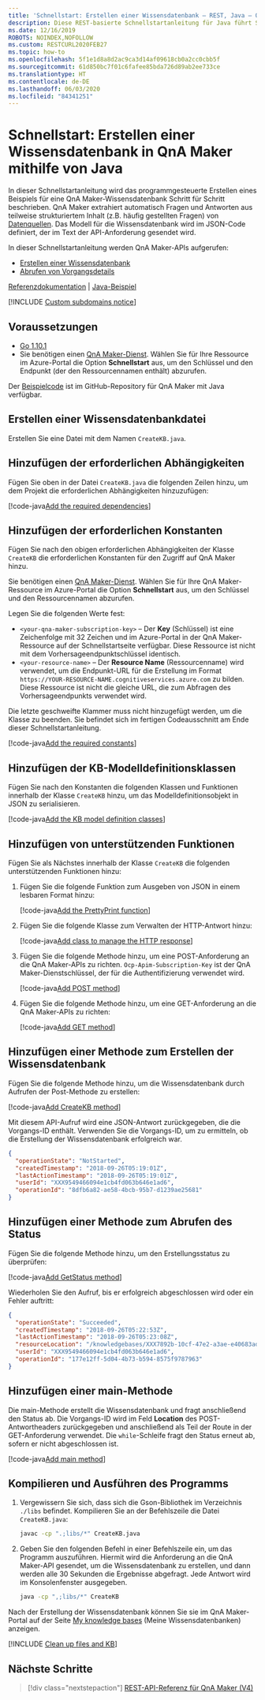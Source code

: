 ```yaml
---
title: 'Schnellstart: Erstellen einer Wissensdatenbank – REST, Java – QnA Maker'
description: Diese REST-basierte Schnellstartanleitung für Java führt Sie durch das programmgesteuerte Erstellen einer Beispielwissensdatenbank für QnA Maker, die auf dem Azure-Dashboard Ihres Cognitive Services-API-Kontos angezeigt wird.
ms.date: 12/16/2019
ROBOTS: NOINDEX,NOFOLLOW
ms.custom: RESTCURL2020FEB27
ms.topic: how-to
ms.openlocfilehash: 5f1e1d8a8d2ac9ca3d14af09618cb0a2cc0cbb5f
ms.sourcegitcommit: 61d850bc7f01c6fafee85bda726d89ab2ee733ce
ms.translationtype: HT
ms.contentlocale: de-DE
ms.lasthandoff: 06/03/2020
ms.locfileid: "84341251"
---
```

# <a name="quickstart-create-a-knowledge-base-in-qna-maker-using-java"></a>Schnellstart: Erstellen einer Wissensdatenbank in QnA Maker mithilfe von Java

In dieser Schnellstartanleitung wird das programmgesteuerte Erstellen eines Beispiels für eine QnA Maker-Wissensdatenbank Schritt für Schritt beschrieben. QnA Maker extrahiert automatisch Fragen und Antworten aus teilweise strukturiertem Inhalt (z.B. häufig gestellten Fragen) von [Datenquellen](../Concepts/knowledge-base.md). Das Modell für die Wissensdatenbank wird im JSON-Code definiert, der im Text der API-Anforderung gesendet wird.

In dieser Schnellstartanleitung werden QnA Maker-APIs aufgerufen:
* [Erstellen einer Wissensdatenbank](https://docs.microsoft.com/rest/api/cognitiveservices/qnamaker/knowledgebase/create)
* [Abrufen von Vorgangsdetails](https://docs.microsoft.com/rest/api/cognitiveservices/qnamaker/operations/getdetails)

[Referenzdokumentation](https://docs.microsoft.com/rest/api/cognitiveservices/qnamaker/knowledgebase) | [Java-Beispiel](https://github.com/Azure-Samples/cognitive-services-qnamaker-java/blob/master/documentation-samples/quickstarts/create-knowledge-base/CreateKB.java)

[!INCLUDE [Custom subdomains notice](../../../../includes/cognitive-services-custom-subdomains-note.md)]

## <a name="prerequisites"></a>Voraussetzungen

* [Go 1.10.1](https://golang.org/dl/)
* Sie benötigen einen [QnA Maker-Dienst](../How-To/set-up-qnamaker-service-azure.md). Wählen Sie für Ihre Ressource im Azure-Portal die Option **Schnellstart** aus, um den Schlüssel und den Endpunkt (der den Ressourcennamen enthält) abzurufen.

Der [Beispielcode](https://github.com/Azure-Samples/cognitive-services-qnamaker-java/blob/master/documentation-samples/quickstarts/create-knowledge-base/CreateKB.java) ist im GitHub-Repository für QnA Maker mit Java verfügbar.

## <a name="create-a-knowledge-base-file"></a>Erstellen einer Wissensdatenbankdatei

Erstellen Sie eine Datei mit dem Namen `CreateKB.java`.

## <a name="add-the-required-dependencies"></a>Hinzufügen der erforderlichen Abhängigkeiten

Fügen Sie oben in der Datei `CreateKB.java` die folgenden Zeilen hinzu, um dem Projekt die erforderlichen Abhängigkeiten hinzuzufügen:

[!code-java[Add the required dependencies](~/samples-qnamaker-java/documentation-samples/quickstarts/create-knowledge-base/CreateKB.java?range=1-5 "Add the required dependencies")]

## <a name="add-the-required-constants"></a>Hinzufügen der erforderlichen Konstanten
Fügen Sie nach den obigen erforderlichen Abhängigkeiten der Klasse `CreateKB` die erforderlichen Konstanten für den Zugriff auf QnA Maker hinzu.

Sie benötigen einen [QnA Maker-Dienst](../How-To/set-up-qnamaker-service-azure.md). Wählen Sie für Ihre QnA Maker-Ressource im Azure-Portal die Option **Schnellstart** aus, um den Schlüssel und den Ressourcennamen abzurufen.

Legen Sie die folgenden Werte fest:

* `<your-qna-maker-subscription-key>` – Der **Key** (Schlüssel) ist eine Zeichenfolge mit 32 Zeichen und im Azure-Portal in der QnA Maker-Ressource auf der Schnellstartseite verfügbar. Diese Ressource ist nicht mit dem Vorhersageendpunktschlüssel identisch.
* `<your-resource-name>` – Der **Resource Name** (Ressourcenname) wird verwendet, um die Endpunkt-URL für die Erstellung im Format `https://YOUR-RESOURCE-NAME.cognitiveservices.azure.com` zu bilden. Diese Ressource ist nicht die gleiche URL, die zum Abfragen des Vorhersageendpunkts verwendet wird.

Die letzte geschweifte Klammer muss nicht hinzugefügt werden, um die Klasse zu beenden. Sie befindet sich im fertigen Codeausschnitt am Ende dieser Schnellstartanleitung.

[!code-java[Add the required constants](~/samples-qnamaker-java/documentation-samples/quickstarts/create-knowledge-base/CreateKB.java?range=26-34 "Add the required constants")]


## <a name="add-the-kb-model-definition-classes"></a>Hinzufügen der KB-Modelldefinitionsklassen
Fügen Sie nach den Konstanten die folgenden Klassen und Funktionen innerhalb der Klasse `CreateKB` hinzu, um das Modelldefinitionsobjekt in JSON zu serialisieren.

[!code-java[Add the KB model definition classes](~/samples-qnamaker-java/documentation-samples/quickstarts/create-knowledge-base/CreateKB.java?range=36-80 "Add the KB model definition classes")]

## <a name="add-supporting-functions"></a>Hinzufügen von unterstützenden Funktionen

Fügen Sie als Nächstes innerhalb der Klasse `CreateKB` die folgenden unterstützenden Funktionen hinzu:

1. Fügen Sie die folgende Funktion zum Ausgeben von JSON in einem lesbaren Format hinzu:

    [!code-java[Add the PrettyPrint function](~/samples-qnamaker-java/documentation-samples/quickstarts/create-knowledge-base/CreateKB.java?range=82-87 "Add the KB model definition classes")]

2. Fügen Sie die folgende Klasse zum Verwalten der HTTP-Antwort hinzu:

    [!code-java[Add class to manage the HTTP response](~/samples-qnamaker-java/documentation-samples/quickstarts/create-knowledge-base/CreateKB.java?range=89-97 "Add class to manage the HTTP response")]

3. Fügen Sie die folgende Methode hinzu, um eine POST-Anforderung an die QnA Maker-APIs zu richten. `Ocp-Apim-Subscription-Key` ist der QnA Maker-Dienstschlüssel, der für die Authentifizierung verwendet wird.

    [!code-java[Add POST method](~/samples-qnamaker-java/documentation-samples/quickstarts/create-knowledge-base/CreateKB.java?range=99-121 "Add POST method")]

4. Fügen Sie die folgende Methode hinzu, um eine GET-Anforderung an die QnA Maker-APIs zu richten:

    [!code-java[Add GET method](~/samples-qnamaker-java/documentation-samples/quickstarts/create-knowledge-base/CreateKB.java?range=123-137 "Add GET method")]

## <a name="add-a-method-to-create-the-kb"></a>Hinzufügen einer Methode zum Erstellen der Wissensdatenbank
Fügen Sie die folgende Methode hinzu, um die Wissensdatenbank durch Aufrufen der Post-Methode zu erstellen:

[!code-java[Add CreateKB method](~/samples-qnamaker-java/documentation-samples/quickstarts/create-knowledge-base/CreateKB.java?range=139-144 "Add CreateKB method")]

Mit diesem API-Aufruf wird eine JSON-Antwort zurückgegeben, die die Vorgangs-ID enthält. Verwenden Sie die Vorgangs-ID, um zu ermitteln, ob die Erstellung der Wissensdatenbank erfolgreich war.

```JSON
{
  "operationState": "NotStarted",
  "createdTimestamp": "2018-09-26T05:19:01Z",
  "lastActionTimestamp": "2018-09-26T05:19:01Z",
  "userId": "XXX9549466094e1cb4fd063b646e1ad6",
  "operationId": "8dfb6a82-ae58-4bcb-95b7-d1239ae25681"
}
```

## <a name="add-a-method-to-get-status"></a>Hinzufügen einer Methode zum Abrufen des Status
Fügen Sie die folgende Methode hinzu, um den Erstellungsstatus zu überprüfen:

[!code-java[Add GetStatus method](~/samples-qnamaker-java/documentation-samples/quickstarts/create-knowledge-base/CreateKB.java?range=146-150 "Add GetStatus method")]

Wiederholen Sie den Aufruf, bis er erfolgreich abgeschlossen wird oder ein Fehler auftritt:

```JSON
{
  "operationState": "Succeeded",
  "createdTimestamp": "2018-09-26T05:22:53Z",
  "lastActionTimestamp": "2018-09-26T05:23:08Z",
  "resourceLocation": "/knowledgebases/XXX7892b-10cf-47e2-a3ae-e40683adb714",
  "userId": "XXX9549466094e1cb4fd063b646e1ad6",
  "operationId": "177e12ff-5d04-4b73-b594-8575f9787963"
}
```

## <a name="add-a-main-method"></a>Hinzufügen einer main-Methode
Die main-Methode erstellt die Wissensdatenbank und fragt anschließend den Status ab. Die Vorgangs-ID wird im Feld **Location** des POST-Antwortheaders zurückgegeben und anschließend als Teil der Route in der GET-Anforderung verwendet. Die `while`-Schleife fragt den Status erneut ab, sofern er nicht abgeschlossen ist.

[!code-java[Add main method](~/samples-qnamaker-java/documentation-samples/quickstarts/create-knowledge-base/CreateKB.java?range=152-191 "Add main method")]

## <a name="compile-and-run-the-program"></a>Kompilieren und Ausführen des Programms

1. Vergewissern Sie sich, dass sich die Gson-Bibliothek im Verzeichnis `./libs` befindet. Kompilieren Sie an der Befehlszeile die Datei `CreateKB.java`:

    ```bash
    javac -cp ".;libs/*" CreateKB.java
    ```

2. Geben Sie den folgenden Befehl in einer Befehlszeile ein, um das Programm auszuführen. Hiermit wird die Anforderung an die QnA Maker-API gesendet, um die Wissensdatenbank zu erstellen, und dann werden alle 30 Sekunden die Ergebnisse abgefragt. Jede Antwort wird im Konsolenfenster ausgegeben.

    ```bash
    java -cp ",;libs/*" CreateKB
    ```

Nach der Erstellung der Wissensdatenbank können Sie sie im QnA Maker-Portal auf der Seite [My knowledge bases](https://www.qnamaker.ai/Home/MyServices) (Meine Wissensdatenbanken) anzeigen.

[!INCLUDE [Clean up files and KB](../../../../includes/cognitive-services-qnamaker-quickstart-cleanup-resources.md)]

## <a name="next-steps"></a>Nächste Schritte

> [!div class="nextstepaction"]
> [REST-API-Referenz für QnA Maker (V4)](https://go.microsoft.com/fwlink/?linkid=2092179)